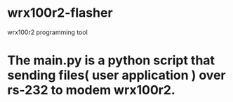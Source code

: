 # wrx100r2-flasher
wrx100r2 programming tool

# The main.py is a python script that sending files( user application ) over rs-232 to modem wrx100r2.
